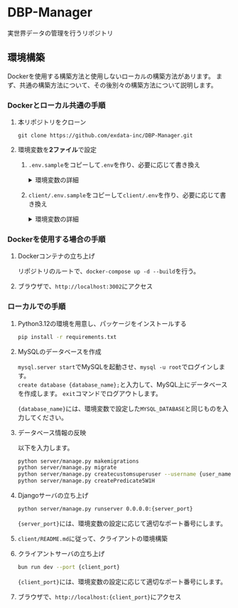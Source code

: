 # DBP-Manager

実世界データの管理を行うリポジトリ

## 環境構築

Dockerを使用する構築方法と使用しないローカルの構築方法があリます。
まず、共通の構築方法について、その後別々の構築方法について説明します。

### Dockerとローカル共通の手順

1. 本リポジトリをクローン

    `git clone https://github.com/exdata-inc/DBP-Manager.git`

1. 環境変数を**2ファイル**で設定

    1. `.env.sample`をコピーして`.env`を作り、必要に応じて書き換え

        <details>
        <summary>環境変数の詳細</summary>

        - MySQL
          - `MYSQL_ROOT_PASSWORD`: MySQLのroot用のパスワード
          - `MYSQL_DATABASE`: MySQLで利用するデータベース名
          - `TZ`: タイムゾーン
          - `MYSQL_USER`: DjangoサーバがMySQLサーバにアクセスする際のユーザ名
          - `MYSQL_PASSWORD`: DjangoサーバがMySQLサーバにアクセスする際のパスワード
        - Django
          - `SECRET_KEY`: Djangoのシークレットキー
          - `DEBUG`: デバッグモードにするかどうか
          - `ALLOWED_HOSTS`: Djangoサーバのホスト名（カンマ区切り）
          - `CLIENT_ORIGIN_URLS`: クライアントのURL（カンマ区切り）
          - `DATABASE_ENGINE`: 使用するDBエンジン
          - `DATABASE_PORT`: DBのポート番号
          - `DATABASE_HOST`: DBのホスト名
        - スーパーユーザ
          - `RWDB_SU_USERNAME`: スーパーユーザ名
          - `RWDB_SU_PASSWORD`: スーパーユーザのパスワード
          - `RWDB_SU_EMAIL`: スーパーユーザのメールアドレス
        - RWDB
          - `RWDB_URL_PREFIX`: サーバのURL
        </details>

    2. `client/.env.sample`をコピーして`client/.env`を作り、必要に応じて書き換え

        <details>
        <summary>環境変数の詳細</summary>

        - `VITE_RWDB_URL_PREFIX`: サーバのURL
        - `VITE_API_ROOT_PATH`: APIのルートパス（変更しないでください）
        - `VITE_MAPBOX_TOKEN`: Mapboxのトークン
        - `VITE_MDA_URL`: 構造情報を生成するサーバのURL
        </details>

### Dockerを使用する場合の手順

1. Dockerコンテナの立ち上げ

    リポジトリのルートで、`docker-compose up -d --build`を行う。

1. ブラウザで、`http://localhost:3002`にアクセス

### ローカルでの手順

1. Python3.12の環境を用意し、パッケージをインストールする

    ```bash
    pip install -r requirements.txt
    ```

1. MySQLのデータベースを作成

    `mysql.server start`でMySQLを起動させ、`mysql -u root`でログインします。  
    `create database {database_name};`と入力して、MySQL上にデータベースを作成します。
    `exit`コマンドでログアウトします。

    `{database_name}`には、環境変数で設定した`MYSQL_DATABASE`と同じものを入力してください。

1. データベース情報の反映

    以下を入力します。

    ```bash
    python server/manage.py makemigrations
    python server/manage.py migrate
    python server/manage.py createcustomsuperuser --username {user_name} --password {password} --noinput --email {email}
    python server/manage.py createPredicate5W1H
    ```

1. Djangoサーバの立ち上げ

    ```bash
    python server/manage.py runserver 0.0.0.0:{server_port}
    ```

    `{server_port}`には、環境変数の設定に応じて適切なポート番号にします。

1. `client/README.md`に従って、クライアントの環境構築

1. クライアントサーバの立ち上げ

    ```bash
    bun run dev --port {client_port}
    ```

    `{client_port}`には、環境変数の設定に応じて適切なポート番号にします。

1. ブラウザで、`http://localhost:{client_port}`にアクセス
